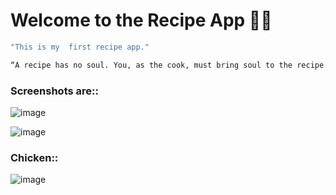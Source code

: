 
# Welcome to the Recipe App 🍔😋

```sh
"This is my  first recipe app."
```

```sh
“A recipe has no soul. You, as the cook, must bring soul to the recipe.”
```

### Screenshots are::

![image](https://github.com/dollpriyanka/Recipes/assets/91906722/78b47748-5ef3-4839-9cf2-d5d8a25669d5)

![image](https://github.com/dollpriyanka/Recipes/assets/91906722/4c29f4e1-0ef1-417a-990c-af612531e21e)

### Chicken::

![image](https://github.com/dollpriyanka/Recipes/assets/91906722/6f0db5e8-0cea-4ba6-b0d6-098ddb510fd7)





 


